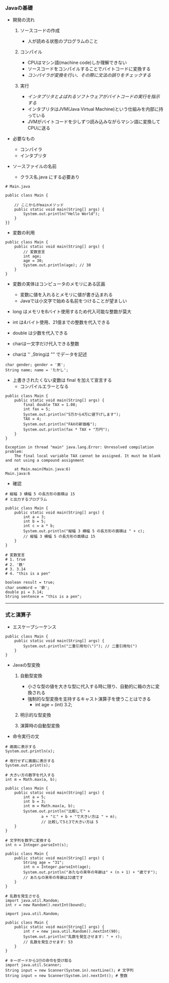 ### Javaの基礎

- 開発の流れ
    1. ソースコードの作成
        - 人が読める状態のプログラムのこと

    2. コンパイル
        - CPUはマシン語(machine code)しか理解できない
        - ソースコードをコンパイルすることでバイトコードに変換する
        - *コンパイラが変換を行い、その際に文法の誤りをチェックする*

    3. 実行
        - *インタプリタとよばれるソフトウェアがバイトコードの実行を指示する*
        - インタプリタはJVM(Java Virtual Machine)という仕組みを内部に持っている
        - JVMがバイトコードを少しずつ読み込みながらマシン語に変換してCPUに送る

- 必要なもの
    - コンパイラ
    - インタプリタ

- ソースファイルの名前
    - クラス名.java にする必要あり

```
# Main.java

public class Main {

    // ここからがmainメソッド
    public static void main(String[] args) {
        System.out.println("Hello World");
    }
}}

```

- 変数の利用

```
public class Main {
    public static void main(String[] args) {
        // 変数宣言
        int age;
        age = 30;
        System.out.println(age); // 30
    }
}

```

- 変数の実体はコンピュータのメモリにある区画
    - 変数に値を入れるとメモリに値が書き込まれる
    - Javaでは小文字で始める名前をつけることが望ましい

- long はメモリを8バイト使用するため代入可能な整数が莫大
- int は4バイト使用、21億までの整数を代入できる
- double は少数を代入できる
- charは一文字だけ代入できる整数
- charは '' ,Stringは "" でデータを記述

```
char gender; gender = '男';
String name; name = 'たかし';

```

- 上書きされたくない変数は final を加えて宣言する
    - コンパイルエラーとなる

```
public class Main {
    public static void main(String[] args) {
        final double TAX = 1.08;
        int fax = 5;
        System.out.println("5万から4万に値下げします");
        TAX = 4;
        System.out.println("FAXの新価格");
        System.out.println(fax * TAX + "万円");
    }
}

Exception in thread "main" java.lang.Error: Unresolved compilation problem:
	The final local variable TAX cannot be assigned. It must be blank and not using a compound assignment

	at Main.main(Main.java:6)
Main.java:6

```

- 確認

```
# 縦幅 3 横幅 5 の長方形の面積は 15
# と出力するプログラム

public class Main {
    public static void main(String[] args) {
        int a = 3;
        int b = 5;
        int c = a * b;
        System.out.println("縦幅 3 横幅 5 の長方形の面積は " + c);
        // 縦幅 3 横幅 5 の長方形の面積は 15
    }
}

```

```
# 変数宣言
# 1. true
# 2. '鉄'
# 3. 3.14
# 4. "this is a pen"

boolean result = true;
char oneWord = '鉄';
double pi = 3.14;
String sentence = "this is a pen";

```

---

### 式と演算子

- エスケープシーケンス

```
public class Main {
    public static void main(String[] args) {
        System.out.println("二重引用句(\")"); // 二重引用句(")
    }
}

```

- Javaの型変換
    1. 自動型変換
        - 小さな型の値を大きな型に代入する時に限り、自動的に箱の方に変換される
        - 強制的な型変換を支持するキャスト演算子を使うことはできる
            - int age = (int) 3.2;

    2. 明示的な型変換
    3. 演算時の自動型変換


- 命令実行の文

```
# 画面に表示する
System.out.println(x);

# 改行せずに画面に表示する
System.out.print(s);

# 大きい方の数字を代入する
int m = Math.max(a, b);

public class Main {
    public static void main(String[] args) {
        int a = 5;
        int b = 3;
        int m = Math.max(a, b);
        System.out.println("比較して" +
                a + "と" + b + "で大きい方は " + m);
                // 比較して5と3で大きい方は 5
    }
}

# 文字列を数字に変換する
int n = Integer.parseInt(s);

public class Main {
    public static void main(String[] args) {
        String age = "31";
        int n = Integer.parseInt(age);
        System.out.println("あたなの来年の年齢は" + (n + 1) + "歳です");
        // あたなの来年の年齢は32歳です
    }
}

# 乱数を発生させる
import java.util.Random;
int r = new Random().nextInt(bound);

import java.util.Random;

public class Main {
    public static void main(String[] args) {
        int r = new java.util.Random().nextInt(90);
        System.out.println("乱数を発生させます: " + r);
        // 乱数を発生させます: 53
    }
}

# キーボードから1行の命令を受け取る
import java.util.Scanner;
String input = new Scanner(System.in).nextLine(); # 文字列
String input = new Scanner(System.in).nextInt(); # 整数

```